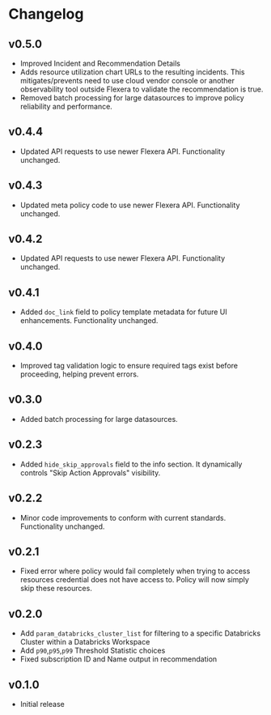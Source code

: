 # Changelog

## v0.5.0

- Improved Incident and Recommendation Details
- Adds resource utilization chart URLs to the resulting incidents. This mitigates/prevents need to use cloud vendor console or another observability tool outside Flexera to validate the recommendation is true.
- Removed batch processing for large datasources to improve policy reliability and performance.

## v0.4.4

- Updated API requests to use newer Flexera API. Functionality unchanged.

## v0.4.3

- Updated meta policy code to use newer Flexera API. Functionality unchanged.

## v0.4.2

- Updated API requests to use newer Flexera API. Functionality unchanged.

## v0.4.1

- Added `doc_link` field to policy template metadata for future UI enhancements. Functionality unchanged.

## v0.4.0

- Improved tag validation logic to ensure required tags exist before proceeding, helping prevent errors.

## v0.3.0

- Added batch processing for large datasources.

## v0.2.3

- Added `hide_skip_approvals` field to the info section. It dynamically controls "Skip Action Approvals" visibility.

## v0.2.2

- Minor code improvements to conform with current standards. Functionality unchanged.

## v0.2.1

- Fixed error where policy would fail completely when trying to access resources credential does not have access to. Policy will now simply skip these resources.

## v0.2.0

- Add `param_databricks_cluster_list` for filtering to a specific Databricks Cluster within a Databricks Workspace
- Add `p90`,`p95`,`p99` Threshold Statistic choices
- Fixed subscription ID and Name output in recommendation

## v0.1.0

- Initial release
